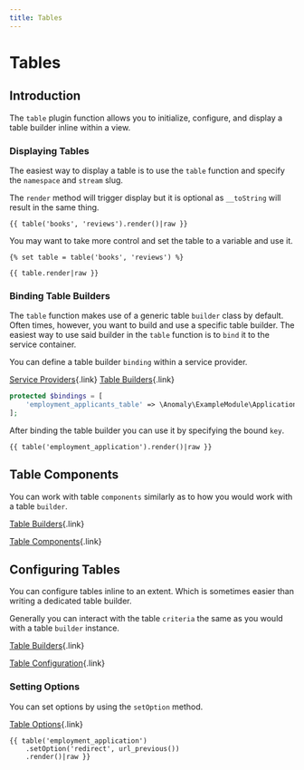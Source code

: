 ```yaml
---
title: Tables
---
```


# Tables

<div class="documentation__toc"></div>

## Introduction

The `table` plugin function allows you to initialize, configure, and display a table builder inline within a view.

### Displaying Tables

The easiest way to display a table is to use the `table` function and specify the `namespace` and `stream` slug.

The `render` method will trigger display but it is optional as `__toString` will result in the same thing.

```twig
{{ table('books', 'reviews').render()|raw }}
```

You may want to take more control and set the table to a variable and use it.

```twig
{% set table = table('books', 'reviews') %}

{{ table.render|raw }}
```

### Binding Table Builders

The `table` function makes use of a generic table `builder` class by default. Often times, however, you want to build and use a specific table builder. The easiest way to use said builder in the `table` function is to `bind` it to the service container.

You can define a table builder `binding` within a service provider.

[Service Providers](../the-basics/service-providers){.link}
[Table Builders](../ui/tables){.link}

```php
protected $bindings = [
    'employment_applicants_table' => \Anomaly\ExampleModule\Applications\Table\PublicApplicantsTableBuilder::class
];
```

After binding the table builder you can use it by specifying the bound `key`.

```twig
{{ table('employment_application').render()|raw }}
```


## Table Components

You can work with table `components` similarly as to how you would work with a table `builder`.

[Table Builders](../ui/tables){.link}

[Table Components](../ui/tables/components){.link}


## Configuring Tables

You can configure tables inline to an extent. Which is sometimes easier than writing a dedicated table builder.

Generally you can interact with the table `criteria` the same as you would with a table `builder` instance.

[Table Builders](../ui/tables){.link}

[Table Configuration](../ui/tables/configuration){.link}

### Setting Options

You can set options by using the `setOption` method.

[Table Options](../ui/tables/configuration/options){.link}

```twig
{{ table('employment_application')
    .setOption('redirect', url_previous())
    .render()|raw }}
```
